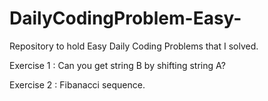 # DailyCodingProblem-Easy-
Repository to hold Easy Daily Coding Problems that I solved.

Exercise 1 : Can you get string B by shifting string A?

Exercise 2 : Fibanacci sequence.